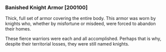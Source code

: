 ### Banished Knight Armor [200100]

Thick, full set of armor covering the entire body. This armor was worn by knights who, whether by misfortune or misdeed, were forced to abandon their homes.

These fierce warriors were each and all accomplished. Perhaps that is why, despite their territorial losses, they were still named knights.